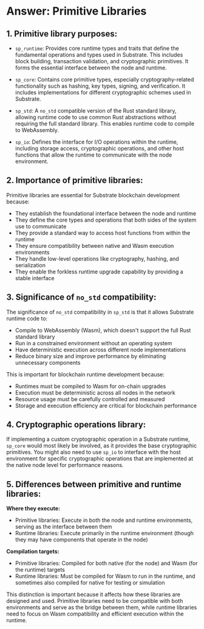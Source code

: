 # Answer: Primitive Libraries

## 1. Primitive library purposes:

   - `sp_runtime`: Provides core runtime types and traits that define the fundamental operations and types used in Substrate. This includes block building, transaction validation, and cryptographic primitives. It forms the essential interface between the node and runtime.
   
   - `sp_core`: Contains core primitive types, especially cryptography-related functionality such as hashing, key types, signing, and verification. It includes implementations for different cryptographic schemes used in Substrate.
   
   - `sp_std`: A `no_std` compatible version of the Rust standard library, allowing runtime code to use common Rust abstractions without requiring the full standard library. This enables runtime code to compile to WebAssembly.
   
   - `sp_io`: Defines the interface for I/O operations within the runtime, including storage access, cryptographic operations, and other host functions that allow the runtime to communicate with the node environment.

## 2. Importance of primitive libraries:

Primitive libraries are essential for Substrate blockchain development because:

- They establish the foundational interface between the node and runtime
- They define the core types and operations that both sides of the system use to communicate
- They provide a standard way to access host functions from within the runtime
- They ensure compatibility between native and Wasm execution environments
- They handle low-level operations like cryptography, hashing, and serialization
- They enable the forkless runtime upgrade capability by providing a stable interface

## 3. Significance of `no_std` compatibility:

The significance of `no_std` compatibility in `sp_std` is that it allows Substrate runtime code to:

- Compile to WebAssembly (Wasm), which doesn't support the full Rust standard library
- Run in a constrained environment without an operating system
- Have deterministic execution across different node implementations
- Reduce binary size and improve performance by eliminating unnecessary components

This is important for blockchain runtime development because:
- Runtimes must be compiled to Wasm for on-chain upgrades
- Execution must be deterministic across all nodes in the network
- Resource usage must be carefully controlled and measured
- Storage and execution efficiency are critical for blockchain performance

## 4. Cryptographic operations library:

If implementing a custom cryptographic operation in a Substrate runtime, `sp_core` would most likely be involved, as it provides the base cryptographic primitives. You might also need to use `sp_io` to interface with the host environment for specific cryptographic operations that are implemented at the native node level for performance reasons.

## 5. Differences between primitive and runtime libraries:

**Where they execute:**
- Primitive libraries: Execute in both the node and runtime environments, serving as the interface between them
- Runtime libraries: Execute primarily in the runtime environment (though they may have components that operate in the node)

**Compilation targets:**
- Primitive libraries: Compiled for both native (for the node) and Wasm (for the runtime) targets
- Runtime libraries: Must be compiled for Wasm to run in the runtime, and sometimes also compiled for native for testing or simulation

This distinction is important because it affects how these libraries are designed and used. Primitive libraries need to be compatible with both environments and serve as the bridge between them, while runtime libraries need to focus on Wasm compatibility and efficient execution within the runtime. 